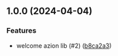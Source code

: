 ## 1.0.0 (2024-04-04)


### Features

* welcome azion lib (#2) ([b8ca2a3](https://github.com/aziontech/lib/commit/b8ca2a39c2f9bf2d864ea61fc3307f619f8c02d3))
